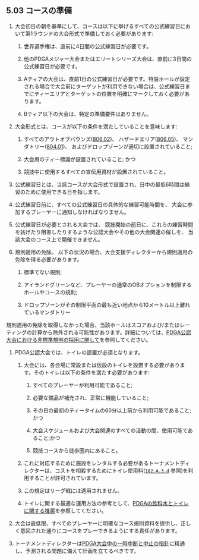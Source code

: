 ## 5.03 コースの準備

1. 大会初日の朝を基準にして、コースは以下に挙げるすべての公式練習日において第1ラウンドの大会形式で準備しておく必要があります:

	1. 世界選手権は、直前に4日間の公式練習日が必要です。

	1. 他のPDGAメジャー大会またはエリートシリーズ大会は、直前に3日間の公式練習日が必要です。

	1. Aティアの大会は、直前1日の公式練習日が必要です。特設ホールが設定される場合で大会前にターゲットが利用できない場合は、公式練習日までにティーエリアとターゲットの位置を明確にマークしておく必要があります。

	1. Bティア以下の大会は、特定の準備要件はありません。

1. 大会形式とは、コースが以下の条件を満たしていることを意味します:

	1. すべてのアウトオブバウンズ([806.02](ordg/80602))、
    ハザードエリア([806.05](ordg/80605))、
    マンダトリー([804.01](ordg/80401))、
    およびドロップゾーンが適切に設置されていること;

	1. 大会用のティー標識が設置されていること; かつ

	1. 競技中に使用するすべての宣伝用資材が設置されていること。

1. 公式練習日とは、当該コースが大会形式で設置され、日中の最低6時間は練習のために使用できる日を指します。

1. 公式練習日前に、すべての公式練習日の具体的な練習可能時間を、
大会に参加するプレーヤーに通知しなければなりません。

1. 公式練習日が必要とされる大会では、
競技開始の前日に、これらの練習時間を妨げたり阻害したりするような公認大会やその他の大会関連の催しを、
当該大会のコース上で開催できません。

1. 規則適用の免除。
以下の状況の場合、大会支援ディレクターから規則適用の免除を得る必要があります。

	1. 標準でない規則;

	1. アイランドグリーンなど、プレーヤーの通常のOBオプションを制限するホールやコースの規則;

	1. ドロップゾーンがその制限平面の最も近い地点から10メートル以上離れているマンダトリー

規則適用の免除を取得しなかった場合、当該ホールはスコアおよび/またはレーティングの計算から除外される可能性があります。詳細については、[PDGA公認大会における非標準規則の採用に関して](dgj/nonstandards)を参照してください。

1. PDGA公認大会では、トイレの設置が必須となります。

    1. 大会には、各会場に常設または仮設のトイレを設置する必要があります。そのトイレは以下の条件を満たす必要があります:

        1. すべてのプレーヤーが利用可能であること;

        1. 必要な備品が補充され、正常に機能していること;

        1. その日の最初のティータイムの60分以上前から利用可能であること;かつ

        1. 大会スケジュールおよび大会関連のすべての活動の間、使用可能であること;かつ

        1. 競技コースから徒歩圏内にあること。

    1. これに対応するために施設をレンタルする必要があるトーナメントディレクターは、コストを相殺するためにトイレ使用料([`102.A.3.d`](#大会への参加登録) 参照)を利用することが許可されています。

    1. この規定はリーグ戦には適用されません。

    1. トイレに関する最適な運用方法の参考として、[PDGAの飲料水とトイレに関する推奨](https://www.pdga.com/pdga-documents/tour-documents/pdga-water-and-bathroom-recommendations)を参照してください。

1. 大会は最低限、すべてのプレーヤーに明確なコース規則資料を提供し、正しく意図された通りにコースをプレーできるようにする責任があります。

1. トーナメントディレクターは[PDGA大会中の一時中断と中止の指針](https://www.pdga.com/pdga-documents/tournament-resources/pdga-mid-event-suspension-and-cancellation)に精通し、予測される問題に備えて計画を立てるべきです。
